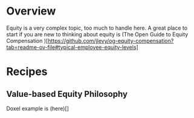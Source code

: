 # Overview
Equity is a very complex topic, too much to handle here. A great place to start if you are new to thinking about equity is (The Open Guide to Equity Compensation
)[https://github.com/jlevy/og-equity-compensation?tab=readme-ov-file#typical-employee-equity-levels]

# Recipes

## Value-based Equity Philosophy

Doxel example is (here)[]
